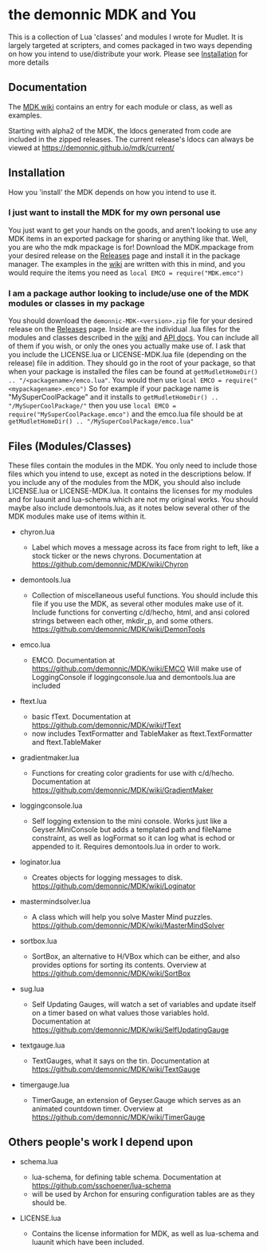 # the demonnic MDK and You

This is a collection of Lua 'classes' and modules I wrote for Mudlet. It is largely targeted at scripters, and comes packaged in two ways depending on how you intend to use/distribute your work. Please see [Installation](#installation) for more details

## Documentation

The [MDK wiki](https://github.com/demonnic/MDK/wiki) contains an entry for each module or class, as well as examples.

Starting with alpha2 of the MDK, the ldocs generated from code are included in the zipped releases. The current release's ldocs can always be viewed at <https://demonnic.github.io/mdk/current/>

## Installation

How you 'install' the MDK depends on how you intend to use it.

### I just want to install the MDK for my own personal use

You just want to get your hands on the goods, and aren't looking to use any MDK items in an exported package for sharing or anything like that.
Well, you are who the mdk mpackage is for! Download the MDK.mpackage from your desired release on the [Releases](https://github.com/demonnic/MDK/releases) page and install it in the package manager. The examples in the [wiki](https://demonnic.github.io/mdk/current/) are written with this in mind, and you would require the items you need as `local EMCO = require("MDK.emco")`

### I am a package author looking to include/use one of the MDK modules or classes in my package

You should download the `demonnic-MDK-<version>.zip` file for your desired release on the [Releases](https://github.com/demonnic/MDK/releases) page.
Inside are the individual .lua files for the modules and classes described in the [wiki](https://demonnic.github.io/mdk/current/) and [API docs](https://demonnic.github.io/mdk/current/).
You can include all of them if you wish, or only the ones you actually make use of. I ask that you include the LICENSE.lua or LICENSE-MDK.lua file (depending on the release) file in addition.
They should go in the root of your package, so that when your package is installed the files can be found at `getMudletHomeDir() .. "/<packagename>/emco.lua"`. You would then use `local EMCO = require("<mypackagename>.emco")`
So for example if your package name is "MySuperCoolPackage" and it installs to `getMudletHomeDir() .. "/MySuperCoolPackage/"` then you use `local EMCO = require("MySuperCoolPackage.emco")` and the emco.lua file should be at `getMudletHomeDir() .. "/MySuperCoolPackage/emco.lua"`

## Files (Modules/Classes)

These files contain the modules in the MDK. You only need to include those files which you intend to use, except as noted in the descriptions below.
If you include any of the modules from the MDK, you should also include LICENSE.lua or LICENSE-MDK.lua. It contains the licenses for my modules and for luaunit and lua-schema which are not my original works.
You should maybe also include demontools.lua, as it notes below several other of the MDK modules make use of items within it.

* chyron.lua
  * Label which moves a message across its face from right to left, like a stock ticker or the news chyrons. Documentation at <https://github.com/demonnic/MDK/wiki/Chyron>

* demontools.lua
  * Collection of miscellaneous useful functions. You should include this file if you use the MDK, as several other modules make use of it. Include functions for converting c/d/hecho, html, and ansi colored strings between each other, mkdir_p, and some others. <https://github.com/demonnic/MDK/wiki/DemonTools>

* emco.lua
  * EMCO. Documentation at <https://github.com/demonnic/MDK/wiki/EMCO> Will make use of LoggingConsole if loggingconsole.lua and demontools.lua are included

* ftext.lua
  * basic fText. Documentation at <https://github.com/demonnic/MDK/wiki/fText>
  * now includes TextFormatter and TableMaker as ftext.TextFormatter and ftext.TableMaker

* gradientmaker.lua
  * Functions for creating color gradients for use with c/d/hecho. Documentation at <https://github.com/demonnic/MDK/wiki/GradientMaker>

* loggingconsole.lua
  * Self logging extension to the mini console. Works just like a Geyser.MiniConsole but adds a templated path and fileName constraint, as well as logFormat so it can log what is echod or appended to it. Requires demontools.lua in order to work.

* loginator.lua
  * Creates objects for logging messages to disk. <https://github.com/demonnic/MDK/wiki/Loginator>

* mastermindsolver.lua
  * A class which will help you solve Master Mind puzzles. <https://github.com/demonnic/MDK/wiki/MasterMindSolver>

* sortbox.lua
  * SortBox, an alternative to H/VBox which can be either, and also provides options for sorting its contents. Overview at <https://github.com/demonnic/MDK/wiki/SortBox>

* sug.lua
  * Self Updating Gauges, will watch a set of variables and update itself on a timer based on what values those variables hold. Documentation at <https://github.com/demonnic/MDK/wiki/SelfUpdatingGauge>

* textgauge.lua
  * TextGauges, what it says on the tin. Documentation at <https://github.com/demonnic/MDK/wiki/TextGauge>

* timergauge.lua
  * TimerGauge, an extension of Geyser.Gauge which serves as an animated countdown timer. Overview at <https://github.com/demonnic/MDK/wiki/TimerGauge>

## Others people's work I depend upon

* schema.lua
  * lua-schema, for defining table schema. Documentation at <https://github.com/sschoener/lua-schema>
  * will be used by Archon for ensuring configuration tables are as they should be.

* LICENSE.lua
  * Contains the license information for MDK, as well as lua-schema and luaunit which have been included.
